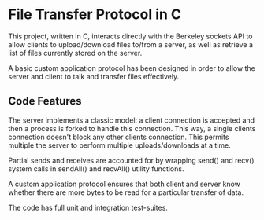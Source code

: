 # File Transfer Protocol in C

This project, written in C, interacts directly with the Berkeley sockets API to allow clients to upload/download files to/from a server, as well as retrieve a list of files currently stored on the server.

A basic custom application protocol has been designed in order to allow the server and client to talk and transfer files effectively.

## Code Features

The server implements a classic model: a client connection is accepted and then a process is forked to handle this connection. This way, a single clients connection doesn't block any other clients connection. This permits multiple the server to perform multiple uploads/downloads at a time.

Partial sends and receives are accounted for by wrapping send() and recv() system calls in sendAll() and recvAll() utility functions.

A custom application protocol ensures that both client and server know whether there are more bytes to be read for a particular transfer of data.

The code has full unit and integration test-suites.
